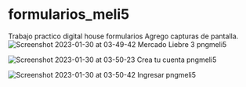 # formularios_meli5
Trabajo practico digital house formularios
Agrego capturas de pantalla.
![Screenshot 2023-01-30 at 03-49-42 Mercado Liebre 3 pngmeli5](https://user-images.githubusercontent.com/92597147/215407323-a99d3e37-408e-485f-8dae-99642cea1e5c.png)

![Screenshot 2023-01-30 at 03-50-23 Crea tu cuenta pngmeli5](https://user-images.githubusercontent.com/92597147/215407366-65a912d1-f76e-429e-8d8b-f983c7b244a5.png)

![Screenshot 2023-01-30 at 03-50-42 Ingresar pngmeli5](https://user-images.githubusercontent.com/92597147/215407433-113f97a3-6c78-4b22-948d-1605de4087be.png)

